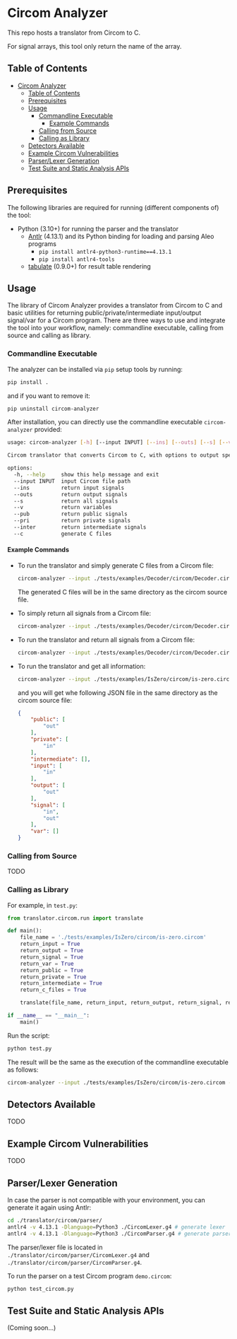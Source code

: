 # Circom Analyzer

This repo hosts a translator from Circom to C.

For signal arrays, this tool only return the name of the array.

## Table of Contents

- [Circom Analyzer](#circom-analyzer)
  - [Table of Contents](#table-of-contents)
  - [Prerequisites](#prerequisites)
  - [Usage](#usage)
    - [Commandline Executable](#commandline-executable)
      - [Example Commands](#example-commands)
    - [Calling from Source](#calling-from-source)
    - [Calling as Library](#calling-as-library)
  - [Detectors Available](#detectors-available)
  - [Example Circom Vulnerabilities](#example-circom-vulnerabilities)
  - [Parser/Lexer Generation](#parserlexer-generation)
  - [Test Suite and Static Analysis APIs](#test-suite-and-static-analysis-apis)

## Prerequisites

The following libraries are required for running (different components of) the tool:

- Python (3.10+) for running the parser and the translator
  - [Antlr](https://www.antlr.org/) (4.13.1) and its Python binding for loading and parsing Aleo programs
    - `pip install antlr4-python3-runtime==4.13.1`
    - `pip install antlr4-tools`
  - [tabulate](https://github.com/astanin/python-tabulate) (0.9.0+) for result table rendering

## Usage

The library of Circom Analyzer provides a translator from Circom to C and basic utilities for returning public/private/intermediate input/output signal/var for a Circom program. There are three ways to use and integrate the tool into your workflow, namely: commandline executable, calling from source and calling as library.

### Commandline Executable

The analyzer can be installed via `pip` setup tools by running:

```bash
pip install .
```

and if you want to remove it:

```bash
pip uninstall circom-analyzer
```

After installation, you can directly use the commandline executable `circom-analyzer` provided:

```bash
usage: circom-analyzer [-h] [--input INPUT] [--ins] [--outs] [--s] [--v] [--pub] [--pri] [--inter] [--c]

Circom translator that converts Circom to C, with options to output specific signals or variables to a JSON file.

options:
  -h, --help     show this help message and exit
  --input INPUT  input Circom file path
  --ins          return input signals
  --outs         return output signals
  --s            return all signals
  --v            return variables
  --pub          return public signals
  --pri          return private signals
  --inter        return intermediate signals
  --c            generate C files
```

#### Example Commands

- To run the translator and simply generate C files from a Circom file:
  ```bash
  circom-analyzer --input ./tests/examples/Decoder/circom/Decoder.circom --c
  ```
  The generated C files will be in the same directory as the circom source file.

- To simply return all signals from a Circom file:
  ```bash
  circom-analyzer --input ./tests/examples/Decoder/circom/Decoder.circom --s
  ```

- To run the translator and return all signals from a Circom file:
  ```bash
  circom-analyzer --input ./tests/examples/Decoder/circom/Decoder.circom --s
  ```
- To run the translator and get all information:
  ```bash
  circom-analyzer --input ./tests/examples/IsZero/circom/is-zero.circom --pub --inter --pri --s --ins --outs --v --c
  ```
  and you will get whe following JSON file in the same directory as the circom source file:
  ```json
  {
      "public": [
          "out"
      ],
      "private": [
          "in"
      ],
      "intermediate": [],
      "input": [
          "in"
      ],
      "output": [
          "out"
      ],
      "signal": [
          "in",
          "out"
      ],
      "var": []
  }
  ```


### Calling from Source

TODO

### Calling as Library

For example, in `test.py`:

```python
from translator.circom.run import translate

def main():
    file_name = './tests/examples/IsZero/circom/is-zero.circom'
    return_input = True
    return_output = True
    return_signal = True
    return_var = True
    return_public = True
    return_private = True
    return_intermediate = True
    return_c_files = True

    translate(file_name, return_input, return_output, return_signal, return_var, return_public, return_private, return_intermediate, return_c_files)

if __name__ == "__main__":
    main()
```

Run the script:

```bash
python test.py
```

The result will be the same as the execution of the commandline executable as follows:

```bash
circom-analyzer --input ./tests/examples/IsZero/circom/is-zero.circom --pub --inter --pri --s --ins --outs --v --c
```

## Detectors Available

TODO

## Example Circom Vulnerabilities

TODO

## Parser/Lexer Generation

In case the parser is not compatible with your environment, you can generate it again using Antlr:

```bash
cd ./translator/circom/parser/
antlr4 -v 4.13.1 -Dlanguage=Python3 ./CircomLexer.g4 # generate lexer
antlr4 -v 4.13.1 -Dlanguage=Python3 ./CircomParser.g4 # generate parser
```

The parser/lexer file is located in `./translator/circom/parser/CircomLexer.g4` and `./translator/circom/parser/CircomParser.g4`.

To run the parser on a test Circom program `demo.circom`:

```bash
python test_circom.py
```

## Test Suite and Static Analysis APIs

(Coming soon...)
